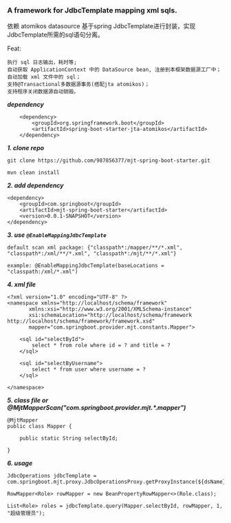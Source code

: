 ### A framework for JdbcTemplate mapping xml sqls.
依赖 atomikos datasource 基于spring JdbcTemplate进行封装，实现 JdbcTemplate所需的sql语句分离。

Feat: 
```
执行 sql 日志输出，耗时等;
自动获取 ApplicationContext 中的 DataSource bean, 注册到本框架数据源工厂中；
自动加载 xml 文件中的 sql；
支持@Transactional多数据源事务(搭配jta atomikos)；
支持程序关闭数据源自动销毁。
```

_**dependency**_

        <dependency>
            <groupId>org.springframework.boot</groupId>
            <artifactId>spring-boot-starter-jta-atomikos</artifactId>
        </dependency>

_**1. clone repo**_

    git clone https://github.com/987856377/mjt-spring-boot-starter.git
    
    mvn clean install

_**2. add dependency**_

    <dependency>
        <groupId>com.springboot</groupId>
        <artifactId>mjt-spring-boot-starter</artifactId>
        <version>0.0.1-SNAPSHOT</version>
    </dependency>

_**3. use `@EnableMappingJdbcTemplate`**_

    default scan xml package: {"classpath*:/mapper/**/*.xml", "classpath*:/xml/**/*.xml", "classpath*:/mjt/**/*.xml"}
   
    example: @EnableMappingJdbcTemplate(baseLocations = "classpath:/xml/*.xml")

_**4. xml file**_
    
    <?xml version="1.0" encoding="UTF-8" ?>
    <namespace xmlns="http://localhost/schema/framework"
           xmlns:xsi="http://www.w3.org/2001/XMLSchema-instance"
           xsi:schemaLocation="http://localhost/schema/framework http://localhost/schema/framework/framework.xsd"
           mapper="com.springboot.provider.mjt.constants.Mapper">
    
        <sql id="selectById">
            select * from role where id = ? and title = ?
        </sql>
    
        <sql id="selectByUsername">
            select * from user where username = ?
        </sql>

    </namespace>


_**5. class file or @MjtMapperScan("com.springboot.provider.mjt.*.mapper")**_

    @MjtMapper
    public class Mapper {

        public static String selectById;

    }

_**6. usage**_

    JdbcOperations jdbcTemplate = com.springboot.mjt.proxy.JdbcOperationsProxy.getProxyInstance(${dsName});
    
    RowMapper<Role> rowMapper = new BeanPropertyRowMapper<>(Role.class);
    
    List<Role> roles = jdbcTemplate.query(Mapper.selectById, rowMapper, 1, "超级管理员");
